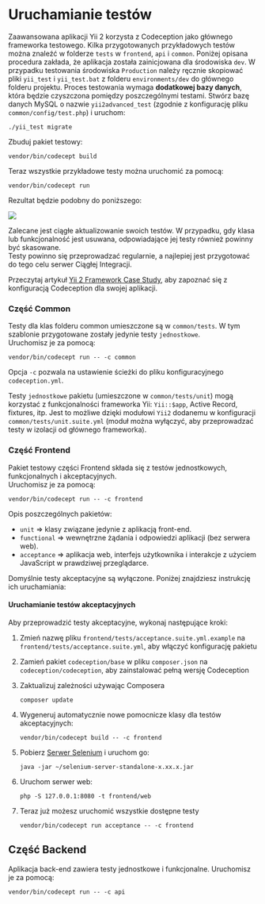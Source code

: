 Uruchamianie testów
===================

Zaawansowana aplikacji Yii 2 korzysta z Codeception jako głównego frameworka testowego. 
Kilka przygotowanych przykładowych testów można znaleźć w folderze `tests` w `frontend`, `api` i `common`.
Poniżej opisana procedura zakłada, że aplikacja została zainicjowana dla środowiska `dev`. W przypadku testowania 
środowiska `Production` należy ręcznie skopiować pliki `yii_test` i `yii_test.bat` z folderu `environments/dev` do 
głównego folderu projektu.
Proces testowania wymaga **dodatkowej bazy danych**, która będzie czyszczona pomiędzy poszczególnymi testami.
Stwórz bazę danych MySQL o nazwie `yii2advanced_test` (zgodnie z konfigurację pliku `common/config/test.php`) i uruchom: 

```
./yii_test migrate
```

Zbuduj pakiet testowy:

```
vendor/bin/codecept build
```

Teraz wszystkie przykładowe testy można uruchomić za pomocą:

```
vendor/bin/codecept run
```

Rezultat będzie podobny do poniższego:

![](images/tests.png)

Zalecane jest ciągłe aktualizowanie swoich testów. W przypadku, gdy klasa lub funkcjonalność jest usuwana, odpowiadające 
jej testy również powinny być skasowane.  
Testy powinno się przeprowadzać regularnie, a najlepiej jest przygotować do tego celu serwer Ciągłej Integracji.  

Przeczytaj artykuł [Yii 2 Framework Case Study](http://codeception.com/for/yii), aby zapoznać się z konfiguracją 
Codeception dla swojej aplikacji.

### Część Common

Testy dla klas folderu common umieszczone są w `common/tests`. W tym szablonie przygotowane zostały jedynie testy 
`jednostkowe`.  
Uruchomisz je za pomocą:

```
vendor/bin/codecept run -- -c common
```

Opcja `-c` pozwala na ustawienie ścieżki do pliku konfiguracyjnego `codeception.yml`.

Testy `jednostkowe` pakietu (umieszczone w `common/tests/unit`) mogą korzystać z funkcjonalności frameworka Yii: 
`Yii::$app`, Active Record, fixtures, itp. Jest to możliwe dzięki modułowi `Yii2` dodanemu w konfiguracji 
`common/tests/unit.suite.yml` (moduł można wyłączyć, aby przeprowadzać testy w izolacji od głównego frameworka). 


### Część Frontend

Pakiet testowy części Frontend składa się z testów jednostkowych, funkcjonalnych i akceptacyjnych.  
Uruchomisz je za pomocą:

```
vendor/bin/codecept run -- -c frontend
```

Opis poszczególnych pakietów:

* `unit` ⇒ klasy związane jedynie z aplikacją front-end.
* `functional` ⇒ wewnętrzne żądania i odpowiedzi aplikacji (bez serwera web).
* `acceptance` ⇒ aplikacja web, interfejs użytkownika i interakcje z użyciem JavaScript w prawdziwej przeglądarce.

Domyślnie testy akceptacyjne są wyłączone. Poniżej znajdziesz instrukcję ich uruchamiania:

#### Uruchamianie testów akceptacyjnych

Aby przeprowadzić testy akceptacyjne, wykonaj następujące kroki:  

1. Zmień nazwę pliku `frontend/tests/acceptance.suite.yml.example` na `frontend/tests/acceptance.suite.yml`, aby włączyć konfigurację pakietu

2. Zamień pakiet `codeception/base` w pliku `composer.json` na `codeception/codeception`, aby zainstalować pełną wersję Codeception

3. Zaktualizuj zależności używając Composera 

    ```
    composer update  
    ```

4. Wygeneruj automatycznie nowe pomocnicze klasy dla testów akceptacyjnych:

    ```
    vendor/bin/codecept build -- -c frontend
    ```

5. Pobierz [Serwer Selenium](http://www.seleniumhq.org/download/) i uruchom go:

    ```
    java -jar ~/selenium-server-standalone-x.xx.x.jar
    ``` 

6. Uruchom serwer web:

    ```
    php -S 127.0.0.1:8080 -t frontend/web
    ```

7. Teraz już możesz uruchomić wszystkie dostępne testy

   ```
   vendor/bin/codecept run acceptance -- -c frontend
   ```

## Część Backend

Aplikacja back-end zawiera testy jednostkowe i funkcjonalne. Uruchomisz je za pomocą:

```
vendor/bin/codecept run -- -c api
```
